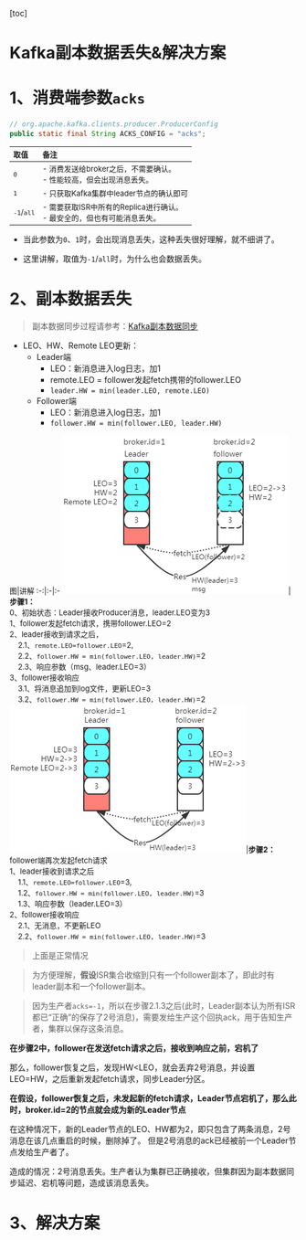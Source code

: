 [toc]

# Kafka副本数据丢失&解决方案

# 1、消费端参数`acks`
``` java
// org.apache.kafka.clients.producer.ProducerConfig
public static final String ACKS_CONFIG = "acks";
```
<div style = "font-size:13px;">

取值|备注
:-|:-
`0`|- 消费发送给broker之后，不需要确认。<br>- 性能较高，但会出现消息丢失。
`1`|- 只获取Kafka集群中leader节点的确认即可
`-1`/`all`|- 需要获取ISR中所有的Replica进行确认。<br>- 最安全的，但也有可能消息丢失。
</div>

- 当此参数为`0`、`1`时，会出现消息丢失，这种丢失很好理解，就不细讲了。

- 这里讲解，取值为`-1`/`all`时，为什么也会数据丢失。



# 2、副本数据丢失
> 副本数据同步过程请参考：[Kafka副本数据同步](kafka_12_Kafka副本数据同步.md#22第一种情况)

- LEO、HW、Remote LEO更新：
    - Leader端
        - LEO：新消息进入log日志，加1
        - remote.LEO = follower发起fetch携带的follower.LEO
        - `leader.HW = min(leader.LEO, remote.LEO)`
    - Follower端
        - LEO：新消息进入log日志，加1
        - `follower.HW = min(follower.LEO, leader.HW)`

<div style = "font-size:13px;">

图|讲解
:-:|:-|:-
![s](../etc/kafka_副本数据丢失_1.png)|<b>步骤1：</b><br>0、初始状态：Leader接收Producer消息，leader.LEO变为3<br>1、follower发起fetch请求，携带follower.LEO=2<br>2、leader接收到请求之后，<br>&nbsp;&nbsp;&nbsp;&nbsp;2.1、`remote.LEO=follower.LEO`=2,<br>&nbsp;&nbsp;&nbsp;&nbsp;2.2、`follower.HW = min(follower.LEO, leader.HW)`=2<br>&nbsp;&nbsp;&nbsp;&nbsp;2.3、响应参数（msg、leader.LEO=3）<br>3、follower接收响应<br>&nbsp;&nbsp;&nbsp;&nbsp;3.1、将消息追加到log文件，更新LEO=3<br>&nbsp;&nbsp;&nbsp;&nbsp;3.2、`follower.HW = min(follower.LEO, leader.HW)`=2
![](../etc/kafka_副本数据丢失_2.png)|<b>步骤2：</b><br>follower端再次发起fetch请求<br>1、leader接收到请求之后<br>&nbsp;&nbsp;&nbsp;&nbsp;1.1、`remote.LEO=follower.LEO`=3,<br>&nbsp;&nbsp;&nbsp;&nbsp;1.2、`follower.HW = min(follower.LEO, leader.HW)`=3<br>&nbsp;&nbsp;&nbsp;&nbsp;1.3、响应参数（leader.LEO=3）<br>2、follower接收响应<br>&nbsp;&nbsp;&nbsp;&nbsp;2.1、无消息，不更新LEO<br>&nbsp;&nbsp;&nbsp;&nbsp;2.2、`follower.HW = min(follower.LEO, leader.HW)`=3
</div>

> 上面是正常情况

> 为方便理解，<b>假设</b>ISR集合收缩到只有一个follower副本了，即此时有leader副本和一个follower副本。

> 因为生产者`acks=-1`，所以在步骤2.1.3之后(此时，Leader副本认为所有ISR都已“正确”的保存了2号消息)，需要发给生产这个回执ack，用于告知生产者，集群以保存这条消息。

<b>在步骤2中，follower在发送fetch请求之后，接收到响应之前，宕机了</b>

那么，follower恢复之后，发现HW<LEO，就会丢弃2号消息，并设置LEO=HW，之后重新发起fetch请求，同步Leader分区。

<b>在假设，follower恢复之后，未发起新的fetch请求，Leader节点宕机了，那么此时，broker.id=2的节点就会成为新的Leader节点</b>

在这种情况下，新的Leader节点的LEO、HW都为2，即只包含了两条消息，2号消息在该几点重启的时候，删除掉了。
但是2号消息的ack已经被前一个Leader节点发给生产者了。

造成的情况：2号消息丢失。生产者认为集群已正确接收，但集群因为副本数据同步延迟、宕机等问题，造成该消息丢失。

# 3、解决方案
